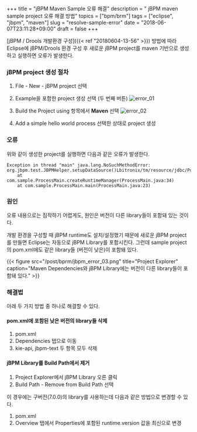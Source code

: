 +++
title = "jBPM Maven Sample 오류 해결"
description = " jBPM maven sample project 오류 해결 방법"
topics = ["bpm/brm"]
tags = ["eclipse", "jbpm", "maven"]
slug = "resolve-sample-error"
date = "2018-06-07T23:11:28+09:00"
draft = false
+++

[jBPM / Drools 개발환경 구성]({{< ref "20180604-13-56" >}}) 방법에 따라 Eclipse에 jBPM/Drools 환경 구성 후 새로운 jBPM project를 maven 기반으로 생성하고 실행하면 오류가 발생한다.

### jBPM project 생성 절차

1. File - New - jBPM project 선택

2. Example을 포함한 project 생성 선택 (두 번째 버튼)
![error_01](/post/bprm/jbpm_error_01.png)

3. Build the Project using 항목에서 **Maven** 선택
![error_02](/post/bprm/jbpm_error_02.png)

4. Add a simple hello world process 선택한 상태로 project 생성

### 오류

위와 같이 생성한 project를 실행하면 다음과 같은 오류가 발생한다.

```
Exception in thread "main" java.lang.NoSuchMethodError: org.jbpm.test.JBPMHelper.setupDataSource()Lbitronix/tm/resource/jdbc/PoolingDataSource;
	at com.sample.ProcessMain.createRuntimeManager(ProcessMain.java:34)
	at com.sample.ProcessMain.main(ProcessMain.java:23)
```

### 원인

오류 내용으로는 짐작하기 어렵게도, 원인은 버전이 다른 library들이 포함돼 있는 것이다.

개발 환경을 구성할 때 jBPM runtime도 설치/설정했기 때문에 새로운 jBPM project를 만들면 Eclipse는 자동으로 jBPM Library를 포함시킨다. 그런데 sample project의 pom.xml에도 같은 library들 (버전이 낮은)이 포함돼 있다.

{{< figure src="/post/bprm/jbpm_error_03.png" title="Project Explorer" caption="Maven Dependencies와 jBPM Library에는 버전이 다른 library들이 포함돼 있다." >}}

### 해결법

아래 두 가지 방법 중 하나로 해결할 수 있다.

#### pom.xml에 포함된 낮은 버전의 library들 삭제

1. pom.xml
2. Dependencies 탭으로 이동
3. kie-api, jbpm-text 두 항목 모두 삭제

#### jBPM Library를 Build Path에서 제거

1. Project Explorer에서 jBPM Library 오른 클릭
2. Build Path - Remove from Build Path 선택

이 경우에는 구버전(7.0.0)의 library를 사용하는데 다음과 같은 방법으로 변경할 수 있다.

1. pom.xml
2. Overview 탭에서 Properties에 포함된 runtime.version 값을 최신으로 변경
